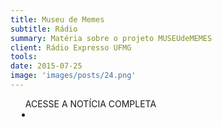 ```yaml
---
title: Museu de Memes
subtitle: Rádio
summary: Matéria sobre o projeto MUSEUdeMEMES
client: Rádio Expresso UFMG
tools: 
date: 2015-07-25
image: 'images/posts/24.png'
---
```




<div class="post__share"><ul class="share__list list-reset">ACESSE A NOTÍCIA COMPLETA<li class="share__item" style="margin-left: 10px"><a class="share__link share__facebook" style="background: #fa5657" href="https://www.ufmg.br/online/radio/arquivos/anexos/VIKTOR%20CHAGAS%20-%20MUSEU%20DE%20MEMES%20-%2024-06-2015.mp3" 
onclick=window.open(this.href, 'pop-up', 'left=20,top=20,width=500,height=500,toolbar=1,resizable=0'); return false;" title="Link" rel="nofollow"><i class="fa-solid fa-link"></i></a></li></ul></div>
<!-- <div class="gallery-box"><div class="gallery"><img src="/clipping/images/example-1.jpg" loading="lazy" alt="Project"><img src="/clipping/images/example-2.jpg" loading="lazy" alt="Project"></div><em>Gallery / <a href="https://www.freepik.com/" target="_blank">Freepic</a></em></div> -->